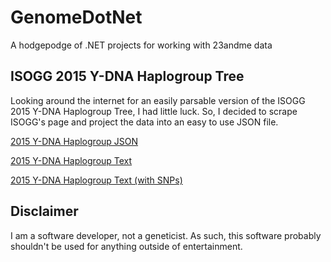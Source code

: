 # GenomeDotNet
A hodgepodge of .NET projects for working with 23andme data

## ISOGG 2015 Y-DNA Haplogroup Tree
Looking around the internet for an easily parsable version of the ISOGG 2015 Y-DNA Haplogroup Tree, I had little luck. So, I decided to scrape ISOGG's page and project the data into an easy to use JSON file.

[2015 Y-DNA Haplogroup JSON](https://raw.githubusercontent.com/John-Leitch/GenomeDotNet/master/HaplogroupTrees/ydnatree.json)

[2015 Y-DNA Haplogroup Text](https://raw.githubusercontent.com/John-Leitch/GenomeDotNet/master/HaplogroupTrees/ydnatree_nosnps.txt)

[2015 Y-DNA Haplogroup Text (with SNPs)](https://raw.githubusercontent.com/John-Leitch/GenomeDotNet/master/HaplogroupTrees/ydnatree.txt)

## Disclaimer
I am a software developer, not a geneticist. As such, this software probably shouldn't be used for anything outside of entertainment. 
